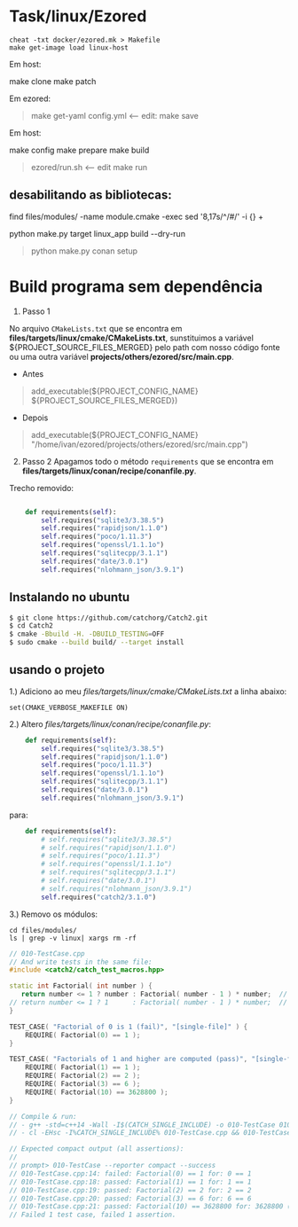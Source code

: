 # Task/linux/Ezored

```
cheat -txt docker/ezored.mk > Makefile
make get-image load linux-host
```

Em host:

make clone
make patch

Em ezored:

> make get-yaml
> config.yml  <-- edit:
> make save

Em host:

make config
make prepare
make build
> ezored/run.sh <-- edit
make run


## desabilitando as bibliotecas:

find files/modules/ -name module.cmake -exec sed '8,17s/^/#/' -i {} \+

python make.py target linux_app build --dry-run


> python make.py conan setup

# Build programa sem dependência


1) Passo 1

No arquivo `CMakeLists.txt` que se encontra em
**files/targets/linux/cmake/CMakeLists.txt**, sunstituimos
a variável ${PROJECT_SOURCE_FILES_MERGED} pelo
path com nosso código fonte ou uma outra variável
**projects/others/ezored/src/main.cpp**.

- Antes
> add_executable(${PROJECT_CONFIG_NAME} ${PROJECT_SOURCE_FILES_MERGED})

- Depois
> add_executable(${PROJECT_CONFIG_NAME} "/home/ivan/ezored/projects/others/ezored/src/main.cpp")

2) Passo 2
Apagamos todo o método `requirements` que se encontra em
**files/targets/linux/conan/recipe/conanfile.py**.

Trecho removido:
```python

    def requirements(self):
        self.requires("sqlite3/3.38.5")
        self.requires("rapidjson/1.1.0")
        self.requires("poco/1.11.3")
        self.requires("openssl/1.1.1o")
        self.requires("sqlitecpp/3.1.1")
        self.requires("date/3.0.1")
        self.requires("nlohmann_json/3.9.1")
```
## Instalando no ubuntu
```bash
$ git clone https://github.com/catchorg/Catch2.git
$ cd Catch2
$ cmake -Bbuild -H. -DBUILD_TESTING=OFF
$ sudo cmake --build build/ --target install
```

## usando o projeto

1.) Adiciono ao meu *files/targets/linux/cmake/CMakeLists.txt* a
linha abaixo:

```
set(CMAKE_VERBOSE_MAKEFILE ON)
```

2.) Altero *files/targets/linux/conan/recipe/conanfile.py*:
```python
    def requirements(self):
        self.requires("sqlite3/3.38.5")
        self.requires("rapidjson/1.1.0")
        self.requires("poco/1.11.3")
        self.requires("openssl/1.1.1o")
        self.requires("sqlitecpp/3.1.1")
        self.requires("date/3.0.1")
        self.requires("nlohmann_json/3.9.1")
```
 para:
```python
    def requirements(self):
        # self.requires("sqlite3/3.38.5")
        # self.requires("rapidjson/1.1.0")
        # self.requires("poco/1.11.3")
        # self.requires("openssl/1.1.1o")
        # self.requires("sqlitecpp/3.1.1")
        # self.requires("date/3.0.1")
        # self.requires("nlohmann_json/3.9.1")
        self.requires("catch2/3.1.0")
```

3.) Removo os módulos:

```
cd files/modules/
ls | grep -v linux| xargs rm -rf
```


```cpp
// 010-TestCase.cpp
// And write tests in the same file:
#include <catch2/catch_test_macros.hpp>

static int Factorial( int number ) {
   return number <= 1 ? number : Factorial( number - 1 ) * number;  // fail
// return number <= 1 ? 1      : Factorial( number - 1 ) * number;  // pass
}

TEST_CASE( "Factorial of 0 is 1 (fail)", "[single-file]" ) {
    REQUIRE( Factorial(0) == 1 );
}

TEST_CASE( "Factorials of 1 and higher are computed (pass)", "[single-file]" ) {
    REQUIRE( Factorial(1) == 1 );
    REQUIRE( Factorial(2) == 2 );
    REQUIRE( Factorial(3) == 6 );
    REQUIRE( Factorial(10) == 3628800 );
}

// Compile & run:
// - g++ -std=c++14 -Wall -I$(CATCH_SINGLE_INCLUDE) -o 010-TestCase 010-TestCase.cpp && 010-TestCase --success
// - cl -EHsc -I%CATCH_SINGLE_INCLUDE% 010-TestCase.cpp && 010-TestCase --success

// Expected compact output (all assertions):
//
// prompt> 010-TestCase --reporter compact --success
// 010-TestCase.cpp:14: failed: Factorial(0) == 1 for: 0 == 1
// 010-TestCase.cpp:18: passed: Factorial(1) == 1 for: 1 == 1
// 010-TestCase.cpp:19: passed: Factorial(2) == 2 for: 2 == 2
// 010-TestCase.cpp:20: passed: Factorial(3) == 6 for: 6 == 6
// 010-TestCase.cpp:21: passed: Factorial(10) == 3628800 for: 3628800 (0x375f00) == 3628800 (0x375f00)
// Failed 1 test case, failed 1 assertion.
```

